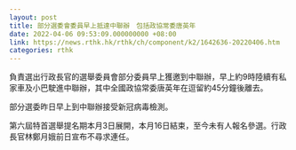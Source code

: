 ```yaml
---
layout: post
title: 部分選委會委員早上抵達中聯辦　包括政協常委唐英年
date: 2022-04-06 09:53:09.000000000 +08:00
link: https://news.rthk.hk/rthk/ch/component/k2/1642636-20220406.htm
categories: rthk
---
```


負責選出行政長官的選舉委員會部分委員早上獲邀到中聯辦，早上約9時陸續有私家車及小巴駛進中聯辦，其中全國政協常委唐英年在逗留約45分鐘後離去。

部分選委昨日早上到中聯辦接受新冠病毒檢測。

第六屆特首選舉提名期本月3日展開，本月16日結束，至今未有人報名參選。行政長官林鄭月娥前日宣布不尋求連任。
